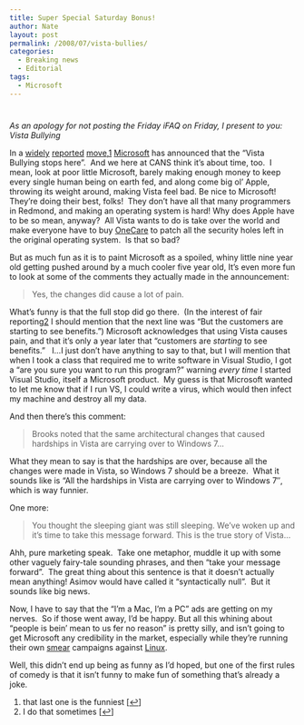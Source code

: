 ```yaml
---
title: Super Special Saturday Bonus!
author: Nate
layout: post
permalink: /2008/07/vista-bullies/
categories:
  - Breaking news
  - Editorial
tags:
  - Microsoft
---
```

# 

*As an apology for not posting the Friday iFAQ on Friday, I present to you: Vista Bullying*

In a [widely][1] [reported][2] [move][3],[1][4] [Microsoft][5] has announced that the “Vista Bullying stops here”.  And we here at CANS think it’s about time, too.  I mean, look at poor little Microsoft, barely making enough money to keep every single human being on earth fed, and along come big ol’ Apple, throwing its weight around, making Vista feel bad. Be nice to Microsoft! They’re doing their best, folks!  They don’t have all that many programmers in Redmond, and making an operating system is hard! Why does Apple have to be so mean, anyway?  All Vista wants to do is take over the world and make everyone have to buy [OneCare][6] to patch all the security holes left in the original operating system.  Is that so bad?

 [1]: http://www.crn.com/it-channel/208803174
 [2]: http://www.dynaverse.net/forum/index.php/topic,163381520.msg1122890622.html
 [3]: http://maschke1506.wordpress.com/2008/07/08/microsoft-the-vista-bullying-stops-here-it-channel-it-channel-news-by-crn-and-varbusiness/
 [4]: #footnote_0_37 "that last one is the funniest "
 [5]: http://news.softpedia.com/news/Windows-Vista-SP1-the-Truth-and-Nothing-But-the-Truth-89817.shtml
 [6]: http://onecare.live.com/standard/en-us/onecare_default.htm?WT.srch=1

But as much fun as it is to paint Microsoft as a spoiled, whiny little nine year old getting pushed around by a much cooler five year old, It’s even more fun to look at some of the comments they actually made in the announcement:

> Yes, the changes did cause a lot of pain.

What’s funny is that the full stop did go there.  (In the interest of fair reporting[2][7] I should mention that the next line was “But the customers are starting to see benefits.”) Microsoft acknowledges that using Vista causes pain, and that it’s only a year later that “customers are *starting* to see benefits.”   I…I just don’t have anything to say to that, but I will mention that when I took a class that required me to write software in Visual Studio, I got a “are you sure you want to run this program?” warning *every time* I started Visual Studio, itself a Microsoft product.  My guess is that Microsoft wanted to let me know that if I run VS, I could write a virus, which would then infect my machine and destroy all my data.

 [7]: #footnote_1_37 "I do that sometimes"

And then there’s this comment:

> Brooks noted that the same architectural changes that caused hardships in Vista are carrying over to Windows 7…

What they mean to say is that the hardships are over, because all the changes were made in Vista, so Windows 7 should be a breeze.  What it sounds like is “All the hardships in Vista are carrying over to Windows 7″, which is way funnier.

One more:

> You thought the sleeping giant was still sleeping. We’ve woken up and it’s time to take this message forward. This is the true story of Vista…

Ahh, pure marketing speak.  Take one metaphor, muddle it up with some other vaguely fairy-tale sounding phrases, and then “take your message forward”.  The great thing about this sentence is that it doesn’t actually mean anything! Asimov would have called it “syntactically null”.  But it sounds like big news.

Now, I have to say that the “I’m a Mac, I’m a PC” ads are getting on my nerves.  So if those went away, I’d be happy. But all this whining about “people is bein’ mean to us fer no reason” is pretty silly, and isn’t going to get Microsoft any credibility in the market, especially while they’re running their own [smear][8] campaigns against [Linux][9].

 [8]: http://news.bbc.co.uk/2/hi/technology/3600724.stm
 [9]: http://www.thejemreport.com/content/view/220/

Well, this didn’t end up being as funny as I’d hoped, but one of the first rules of comedy is that it isn’t funny to make fun of something that’s already a joke.

1.  that last one is the funniest [[↩][10]]
2.  I do that sometimes [[↩][11]]

 [10]: #identifier_0_37
 [11]: #identifier_1_37